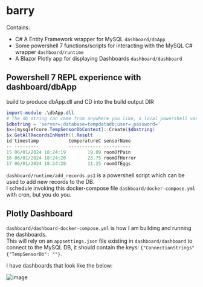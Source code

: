 # barry

Contains:
- C# A Entity Framework wrapper for MySQL `dashboard/dbApp`
- Some powershell 7 functions/scripts for interacting with the MySQL C# wrapper `dashboard/runtime`
- A Blazor Plotly app for displaying Dashboards `dashboard/dashboard`


## Powershell 7 REPL experience with dashboard/dbApp
build to produce dbApp.dll and CD into the build output DIR
```powershell
import-module .\dbApp.dll
# The db string can come from anywhere you like, a local powershell vault, docker secrets (see the dashboard/runtime/helpers.psm1)
$dbstring = 'server=;database=tempdatadb;user=;password='
$x=[mysqlefcore.TempSensorDbContext]::Create($dbstring)
$x.GetAllRecordsInMonth().Result
id timestamp           temperatureC sensorName
-- ---------           ------------ ----------
15 06/01/2024 18:24:19        19.89 roomOfPain
16 06/01/2024 18:24:20        23.75 roomOfHorror
17 06/01/2024 18:24:20        11.25 roomOfEggs
```

`dashboard/runtime/add_records.ps1` is a powershell script which can be used to add new records to the DB.  
I schedule invoking this docker-compose file `dashboard/docker-compose.yml` with cron, but you do you.

## Plotly Dashboard
`dashboard/dashboard-docker-compose.yml` is how I am building and running the dashboards.  
This will rely on an `appsettings.json` file existing in `dashboard/dashboard` to connect to the MySQL DB, it should contain the keys: `{"ConnectionStrings" {"TempSensorDb": ""}`.  

I have dashboards that look like the below: 

![image](https://github.com/another-salad/barry/assets/48966874/3650c9f2-9aba-4d43-b1c4-1d233b4c4558)
